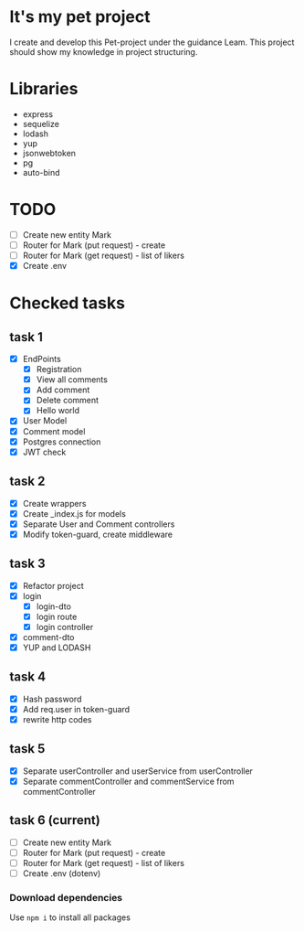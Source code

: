 ﻿# It's my pet project
I create and develop this Pet-project under the guidance Leam.
This project should show my knowledge in project structuring.

# Libraries
- express
- sequelize
- lodash
- yup
- jsonwebtoken
- pg
- auto-bind

# TODO
- [ ] Create new entity Mark
- [ ] Router for Mark (put request) - create
- [ ] Router for Mark (get request) - list of likers
- [x] Create .env

# Checked tasks
## task 1
- [x] EndPoints
    - [x] Registration
    - [x] View all comments
    - [x] Add comment
    - [x] Delete comment
    - [x] Hello world
- [x] User Model
- [x] Comment model
- [x] Postgres connection
- [x] JWT check

## task 2
- [x] Create wrappers
- [x] Create _index.js for models
- [x] Separate User and Comment controllers
- [x] Modify token-guard, create middleware

## task 3
- [x] Refactor project
- [x] login
    - [x] login-dto
    - [x] login route
    - [x] login controller
- [x] comment-dto
- [x] YUP and LODASH

## task 4 
- [x] Hash password
- [x] Add req.user in token-guard
- [x] rewrite http codes

## task 5 
- [x] Separate userController and userService from userController
- [x] Separate commentController and commentService from commentController

## task 6 (current)
- [ ] Create new entity Mark
- [ ] Router for Mark (put request) - create
- [ ] Router for Mark (get request) - list of likers
- [ ] Create .env (dotenv)

### Download dependencies
Use ```npm i``` to install all packages